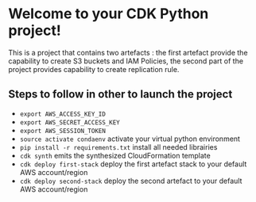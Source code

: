 # Welcome to your CDK Python project!

This is a project that contains two artefacts : the first artefact provide the capability to create S3 buckets and IAM Policies, the second part of the project provides capability to create replication rule. 

## Steps to follow in other to launch the project 

 * `export AWS_ACCESS_KEY_ID`
 * `export AWS_SECRET_ACCESS_KEY`
 * `export AWS_SESSION_TOKEN`
 * `source activate condaenv`          activate your virtual python environment 
 * `pip install -r requirements.txt`       install all needed librairies
 * `cdk synth`      emits the synthesized CloudFormation template
 * `cdk deploy first-stack`        deploy the first artefact stack to your default AWS account/region
 * `cdk deploy second-stack`        deploy the second artefact to your default AWS account/region
